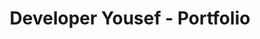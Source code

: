 ---
title: Developer Yousef - Portfolio
lastmod: 2022-09-27T08:36:36-07:00
draft: false
description: all work. 
---